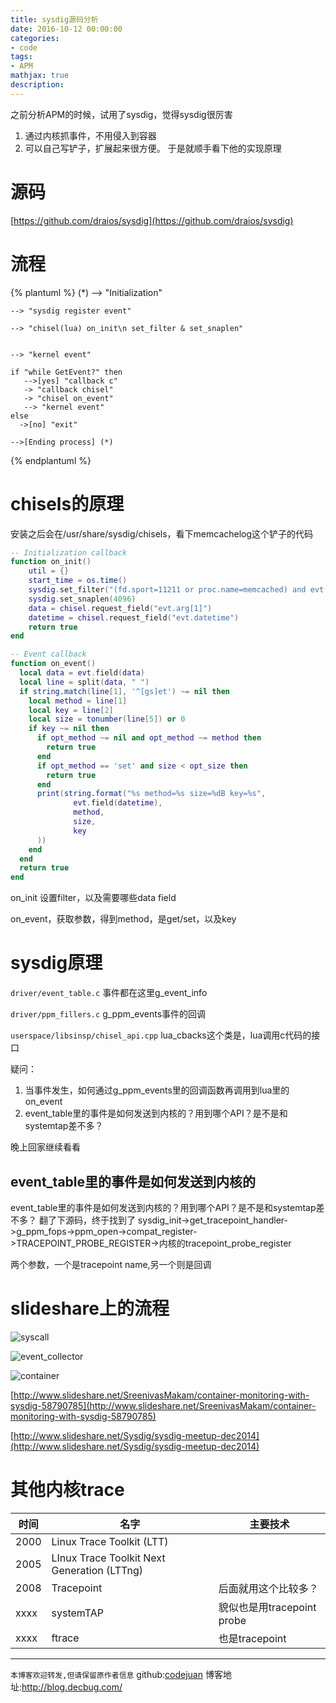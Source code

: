 ```yaml
---
title: sysdig源码分析
date: 2016-10-12 00:00:00
categories:
- code
tags: 
- APM
mathjax: true
description: 
---
```


之前分析APM的时候，试用了sysdig，觉得sysdig很厉害
1. 通过内核抓事件，不用侵入到容器
2. 可以自己写铲子，扩展起来很方便。
于是就顺手看下他的实现原理

<!--more-->

# 源码
[https://github.com/draios/sysdig](https://github.com/draios/sysdig)

# 流程

{% plantuml %}
    (*) --> "Initialization"

    --> "sysdig register event"

    --> "chisel(lua) on_init\n set_filter & set_snaplen"


    --> "kernel event"

    if "while GetEvent?" then
       -->[yes] "callback c"
       -> "callback chisel"
       -> "chisel on_event"
       --> "kernel event"
    else
      ->[no] "exit"

    -->[Ending process] (*)


{% endplantuml %}

# chisels的原理
安装之后会在/usr/share/sysdig/chisels，看下memcachelog这个铲子的代码
```lua
-- Initialization callback
function on_init()
    util = {}
    start_time = os.time()
    sysdig.set_filter("(fd.sport=11211 or proc.name=memcached) and evt.is_io=true")
    sysdig.set_snaplen(4096)
    data = chisel.request_field("evt.arg[1]")
    datetime = chisel.request_field("evt.datetime")
    return true
end

-- Event callback
function on_event()
  local data = evt.field(data)
  local line = split(data, " ")
  if string.match(line[1], '^[gs]et') ~= nil then
    local method = line[1]
    local key = line[2]
    local size = tonumber(line[5]) or 0
    if key ~= nil then
      if opt_method ~= nil and opt_method ~= method then
        return true
      end
      if opt_method == 'set' and size < opt_size then
        return true
      end
      print(string.format("%s method=%s size=%dB key=%s",
              evt.field(datetime),
              method,
              size,
              key
      ))
    end
  end
  return true
end
```
on_init 设置filter，以及需要哪些data field

on_event，获取参数，得到method，是get/set，以及key

# sysdig原理

`driver/event_table.c` 事件都在这里g_event_info

`driver/ppm_fillers.c` g_ppm_events事件的回调

`userspace/libsinsp/chisel_api.cpp` lua_cbacks这个类是，lua调用c代码的接口

疑问：
1. 当事件发生，如何通过g_ppm_events里的回调函数再调用到lua里的on_event
2. event_table里的事件是如何发送到内核的？用到哪个API？是不是和systemtap差不多？

晚上回家继续看看

## event_table里的事件是如何发送到内核的
event_table里的事件是如何发送到内核的？用到哪个API？是不是和systemtap差不多？
翻了下源码，终于找到了
sysdig_init->get_tracepoint_handler->g_ppm_fops->ppm_open->compat_register->TRACEPOINT_PROBE_REGISTER->内核的tracepoint_probe_register

两个参数，一个是tracepoint name,另一个则是回调

# slideshare上的流程

![syscall](https://cloud.githubusercontent.com/assets/5423628/19371219/091e8342-91e4-11e6-8a53-f2e597860efb.png)

![event_collector](https://cloud.githubusercontent.com/assets/5423628/19371250/40b1dd72-91e4-11e6-97c8-29ac829afde8.png)

![container](https://cloud.githubusercontent.com/assets/5423628/19371280/6b0da6be-91e4-11e6-9c9b-77b151f8428c.png)

[http://www.slideshare.net/SreenivasMakam/container-monitoring-with-sysdig-58790785](http://www.slideshare.net/SreenivasMakam/container-monitoring-with-sysdig-58790785)

[http://www.slideshare.net/Sysdig/sysdig-meetup-dec2014](http://www.slideshare.net/Sysdig/sysdig-meetup-dec2014)

# 其他内核trace
时间|名字|主要技术
---|---|---
2000|Linux Trace Toolkit (LTT)|
2005|LInux Trace Toolkit Next Generation (LTTng)|
2008|Tracepoint|后面就用这个比较多？
xxxx|systemTAP|貌似也是用tracepoint probe
xxxx|ftrace|也是tracepoint


----------------------------

`本博客欢迎转发,但请保留原作者信息`
github:[codejuan](https://github.com/CodeJuan)
博客地址:http://blog.decbug.com/


